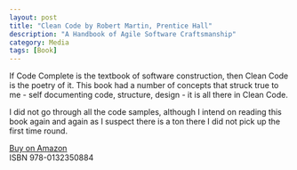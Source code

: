 ```yaml
---
layout: post
title: "Clean Code by Robert Martin, Prentice Hall"
description: "A Handbook of Agile Software Craftsmanship"
category: Media
tags: [Book]
---
```

If Code Complete is the textbook of software construction, then Clean Code is the poetry of it. This book had a number of concepts that struck true to me - self documenting code, structure, design - it is all there in Clean Code.

I did not go through all the code samples, although I intend on reading this book again and again as I suspect there is a ton there I did not pick up the first time round.

[Buy on Amazon](http://www.amazon.com/Clean-Code-Handbook-Software-Craftsmanship/dp/0132350882)  
ISBN  978-0132350884
